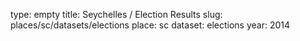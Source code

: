 type: empty
title: Seychelles / Election Results
slug: places/sc/datasets/elections
place: sc
dataset: elections
year: 2014
